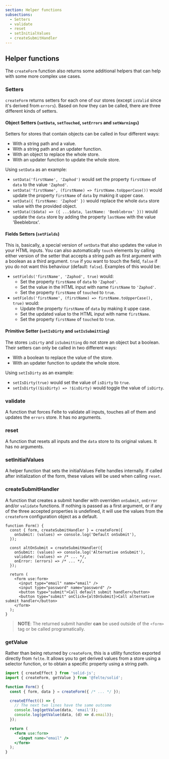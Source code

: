 ```yaml
---
section: Helper functions
subsections:
  - Setters
  - validate
  - reset
  - setInitialValues
  - createSubmitHandler
---
```


## Helper functions

The `createForm` function also returns some additional helpers that can help with some more complex use cases.

### Setters

`createForm` returns setters for each one of our stores (except `isValid` since it's derived from `errors`). Based on _how_ they can be called, there are three different kinds of setters.

#### Object Setters (`setData`, `setTouched`, `setErrors` and `setWarnings`)

Setters for stores that contain objects can be called in four different ways:

- With a string path and a value.
- With a string path and an updater function.
- With an object to replace the whole store.
- With an updater function to update the whole store.

Using `setData` as an example:

- `setData('firstName', 'Zaphod')` would set the property `firstName` of `data` to the value `'Zaphod'`.
- `setData('firstName', (firstName) => firstName.toUpperCase())` would update the property `firstName` of `data` by making it upper case.
- `setData({ firstName: 'Zaphod' })` would replace the whole `data` store value with the provided object.
- `setData(($data) => ({ ...$data, lastName: 'Beeblebrox' }))` would update the `data` store by adding the property `lastName` with the value 'Beeblebrox'.

#### Fields Setters (`setFields`)

This is, basically, a special version of `setData` that also updates the value in your HTML inputs. You can also automatically `touch` elements by calling either version of the setter that accepts a string path as first argument with a boolean as a third argument. `true` if you want to touch the field, `false` if you do not want this behaviour (default: `false`). Examples of this would be:

- `setFields('firstName', 'Zaphod', true)` would:
  - Set the property `firstName` of `data` to `'Zaphod'`.
  - Set the value in the HTML input with name `firstName` to `'Zaphod'`.
  - Set the property `firstName` of `touched` to `true`.
- `setFields('firstName', (firstName) => firstName.toUpperCase(), true)` would:
  - Update the property `firstName` of `data` by making it uppe case.
  - Set the updated value to the HTML input with name `firstName`.
  - Set the property `firstName` of `touched` to `true`.

#### Primitive Setter (`setIsDirty` and `setIsSubmitting`)

The stores `isDirty` and `isSubmitting` do not store an object but a boolean. Their setters can only be called in two different ways:

- With a boolean to replace the value of the store.
- With an updater function to update the whole store.

Using `setIsDirty` as an example:

- `setIsDirty(true)` would set the value of `isDirty` to `true`.
- `setIsDirty(($isDirty) => !$isDirty)` would toggle the value of `isDirty`.

### validate

A function that forces Felte to validate all inputs, touches all of them and updates the `errors` store. It has no arguments.

### reset

A function that resets all inputs and the `data` store to its original values. It has no arguments.

### setInitialValues

A helper function that sets the initialValues Felte handles internally. If called after initialization of the form, these values will be used when calling `reset`.

### createSubmitHandler

A function that creates a submit handler with overriden `onSubmit`, `onError` and/or `validate` functions. If nothing is passed as a first argument, or if any of the three accepted properties is undefined, it will use the values from the `createForm` configuration object as a default.

```tsx
function Form() {
  const { form, createSubmitHandler } = createForm({
    onSubmit: (values) => console.log('Default onSubmit'),
  });

  const altOnSubmit = createSubmitHandler({
    onSubmit: (values) => console.log('Alternative onSubmit'),
    validate: (values) => /* ... */,
    onError: (errors) => /* ... */,
  });

  return (
    <form use:form>
      <input type="email" name="email" />
      <input type="password" name="password" />
      <button type="submit">Call default submit handler</button>
      <button type="submit" onClick={altOnSubmit}>Call alternative submit handler</button>
    </form>
  );
}
```

> **NOTE**: The returned submit handler **can** be used outside of the `<form>` tag or be called programatically.

### getValue

Rather than being returned by `createForm`, this is a utility function exported directly from `felte`. It allows you to get derived values from a store using a selector function, or to obtain a specific property using a string path.

```jsx
import { createEffect } from 'solid-js';
import { createForm, getValue } from '@felte/solid';

function Form() {
  const { form, data } = createForm({ /* ... */ });

  createEffect(() => {
    // The next two lines have the same outcome
    console.log(getValue(data, 'email'));
    console.log(getValue(data, (d) => d.email));
  });

  return (
    <form use:form>
      <input name="email" />
    </form>
  );
}
```
